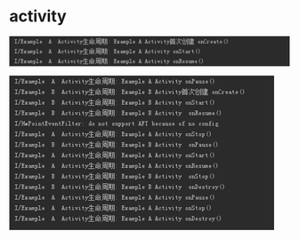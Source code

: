 # activity

![a](https://github.com/wstelly/ActivityLifecycle/blob/master/1.png)


![b](https://github.com/wstelly/ActivityLifecycle/blob/master/2.png)

